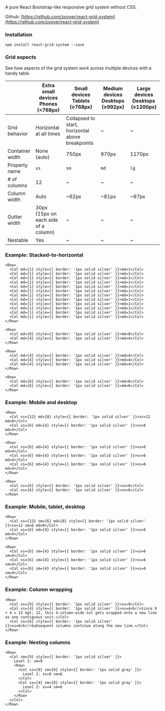 A pure React Bootstrap-like responsive grid system without CSS.

Github: [https://github.com/zoover/react-grid-system](https://github.com/zoover/react-grid-system)

### Installation

`
npm install react-grid-system --save
`

### Grid aspects

See how aspects of the grid system work across multiple devices with a handy table.

| | Extra small devices Phones (<768px) | Small devices Tablets (≥768px) | Medium devices Desktops (≥992px) | Large devices Desktops (≥1200px)
| ---- | --- | --- | --- | --- |
| Grid behavior | Horizontal at all times | Collapsed to start, horizontal above breakpoints | ~ | ~ |
| Container width | None (auto) | 750px | 970px | 1170px |
| Property name | `xs` | `sm` | `md` | `lg` |
| # of columns | 12 | ~ | ~ | ~|
| Column width | Auto | ~62px | ~81px | ~97px |
| Gutter width | 	30px (15px on each side of a column) | ~ | ~ | ~ |
| Nestable | Yes | ~ | ~ | ~ |

### Example: Stacked-to-horizontal

```
<Row>
  <Col md={1} style={{ border: '1px solid silver' }}>md=1</Col>
  <Col md={1} style={{ border: '1px solid silver' }}>md=1</Col>
  <Col md={1} style={{ border: '1px solid silver' }}>md=1</Col>
  <Col md={1} style={{ border: '1px solid silver' }}>md=1</Col>
  <Col md={1} style={{ border: '1px solid silver' }}>md=1</Col>
  <Col md={1} style={{ border: '1px solid silver' }}>md=1</Col>
  <Col md={1} style={{ border: '1px solid silver' }}>md=1</Col>
  <Col md={1} style={{ border: '1px solid silver' }}>md=1</Col>
  <Col md={1} style={{ border: '1px solid silver' }}>md=1</Col>
  <Col md={1} style={{ border: '1px solid silver' }}>md=1</Col>
  <Col md={1} style={{ border: '1px solid silver' }}>md=1</Col>
  <Col md={1} style={{ border: '1px solid silver' }}>md=1</Col>
</Row>
```

```
<Row>
  <Col md={8} style={{ border: '1px solid silver' }}>md=8</Col>
  <Col md={4} style={{ border: '1px solid silver' }}>md=4</Col>
</Row>
```

```
<Row>
  <Col md={4} style={{ border: '1px solid silver' }}>md=4</Col>
  <Col md={4} style={{ border: '1px solid silver' }}>md=4</Col>
  <Col md={4} style={{ border: '1px solid silver' }}>md=4</Col>
</Row>
```

```
<Row>
  <Col md={6} style={{ border: '1px solid silver' }}>md=6</Col>
  <Col md={6} style={{ border: '1px solid silver' }}>md=6</Col>
</Row>
```

### Example: Mobile and desktop

```
<Row>
  <Col xs={12} md={8} style={{ border: '1px solid silver' }}>xs=12 md=8</Col>
  <Col xs={6} md={4} style={{ border: '1px solid silver' }}>xs=6 md=4</Col>
</Row>
```

```
<Row>
  <Col xs={6} md={4} style={{ border: '1px solid silver' }}>xs=6 md=4</Col>
  <Col xs={6} md={4} style={{ border: '1px solid silver' }}>xs=6 md=4</Col>
  <Col xs={6} md={4} style={{ border: '1px solid silver' }}>xs=6 md=4</Col>
</Row>
```

```
<Row>
  <Col xs={6} style={{ border: '1px solid silver' }}>xs=6</Col>
  <Col xs={6} style={{ border: '1px solid silver' }}>xs=6</Col>
</Row>
```

### Example: Mobile, tablet, desktop

```
<Row>
  <Col xs={12} sm={6} md={8} style={{ border: '1px solid silver' }}>xs=12 sm=6 md=8</Col>
  <Col xs={6} md={4} style={{ border: '1px solid silver' }}>xs=6 md=4</Col>
</Row>
```

```
<Row>
  <Col xs={6} sm={4} style={{ border: '1px solid silver' }}>xs=6 sm=4</Col>
  <Col xs={6} sm={4} style={{ border: '1px solid silver' }}>xs=6 sm=4</Col>
  <Col xs={6} sm={4} style={{ border: '1px solid silver' }}>xs=6 sm=4</Col>
</Row>
```

### Example: Column wrapping

```
<Row>
  <Col xs={9} style={{ border: '1px solid silver' }}>xs=9</Col>
  <Col xs={4} style={{ border: '1px solid silver' }}>xs=4<br/>Since 9 + 4 = 13 &gt; 12, this 4-column-wide Col gets wrapped onto a new line as one contiguous unit.</Col>
  <Col xs={6} style={{ border: '1px solid silver' }}>xs=6<br/>Subsequent columns continue along the new line.</Col>
</Row>
```

### Example: Nesting columns

```
<Row>
  <Col sm={9} style={{ border: '1px solid silver' }}>
    Level 1: sm=9
    <Row>
      <Col xs={8} sm={6} style={{ border: '1px solid gray' }}>
        Level 2: xs=8 sm=6
      </Col>
      <Col xs={4} sm={6} style={{ border: '1px solid gray' }}>
        Level 2: xs=4 sm=6
      </Col>
    </Row>
  </Col>
</Row>
```
